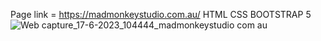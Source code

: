 
Page link = https://madmonkeystudio.com.au/
HTML CSS BOOTSTRAP 5 
![Web capture_17-6-2023_104444_madmonkeystudio com au](https://github.com/Nimsaramahagedara/MadMonkey/assets/92454064/5c5bed95-3e4c-450a-9bef-c5f176f8992b)
